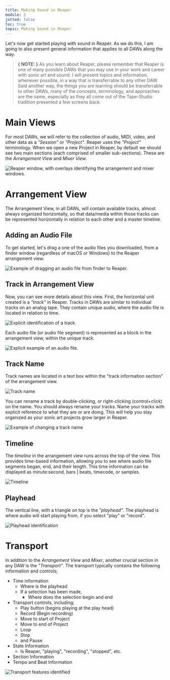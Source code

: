```yaml
---
title: Making Sound in Reaper
module: 2
jotted: false
toc: true
topic: Making Sound in Reaper
---
```


Let's now get started playing with sound in Reaper. As we do this, I am going to also present general information that applies to all DAWs along the way.

> **{ NOTE: }** As you learn about Reaper, please remember that Reaper is one of many possible DAWs that you may use in your work and career with sonic art and sound. I will present topics and information, whenever possible, in a way that is transferrable to any other DAW. Said another way, the things you are learning should be transferrable to other DAWs, many of the concepts, terminology, and approaches are the same, especially as they all come out of the Tape-Studio tradition presented a few screens back.

# Main Views

For most DAWs, we will refer to the collection of audio, MIDI, video, and other data as a _"Session"_ or _"Project"_. Reaper uses the _"Project"_ terminology. When we open a new Project in Reaper, by default we should see two main sections (each comprised of smaller sub-sections). These are the _Arrangement View_ and _Mixer View_.

![Reaper window, with overlays identifying the arrangement and mixer windows.](../imgs/reaper-arr-mixer.png "Reaper window, with overlays identifying the arrangement and mixer windows.")

# Arrangement View

The Arrangement View, in all DAWs, will contain available tracks, almost always organized horizontally, so that data/media within those tracks can be represented horizontally in relation to each other and a master timeline.

## Adding an Audio File

To get started, let's drag a one of the audio files you downloaded, from a finder window (regardless of macOS or Windows) to the Reaper arrangement view.

![Example of dragging an audio file from finder to Reaper.](../imgs/reaper-file-add.png "Example of dragging an audio file from finder to Reaper.")

## Track in Arrangement View

Now, you can see more details about this view. First, the horizontal unit created is a _"track"_ in Reaper. Tracks in DAWs are similar to individual tracks on an analog tape. They contain unique audio, where the audio file is located in relation to time.

![Explicit identification of a track.](../imgs/unique-track.png "Explicit identification of a track.")

Each audio file (or audio file segment) is represented as a block in the arrangement view, within the unique track.

![Explicit example of an audio file.](../imgs/ind-audio-file.png "Explicit example of an audio file.")

## Track Name

Track names are located in a text box within the "track information section" of the arrangement view.

![Track name](../imgs/track-name.png "Track name")

You can rename a track by double-clicking, or right-clicking (control+click) on the name. You should always rename your tracks. Name your tracks with explicit reference to what they are or are doing. This will help you stay organized as your sonic art projects grow larger in Reaper.

![Example of changing a track name](../imgs/rename-track.png "Example of changing a track name")

## Timeline

The _timeline_ in the arrangement view runs across the top of the view. This provides time-based information, allowing you to see where audio file segments began, end, and their length. This time information can be displayed as minute:second, bars | beats, timecode, or samples.

![Timeline](../imgs/timeline.png "Timeline")

## Playhead

The vertical line, with a triangle on top is the _"playhead"_. The playhead is where audio will start playing from, if you select "play" or "record".

![Playhead identification](../imgs/playhead.png "Playhead identification")

# Transport

In addition to the _Arrangement View_ and _Mixer_, another crucial section in any DAW is the _"Transport"_. The transport typically contains the following information and controls;

- Time information
    - Where is the playhead
    - If a selection has been made,
	    - Where does the selection begin and end
- Transport controls, including;
	- Play button (begins playing at the play head)
	- Record (Begin recording)
	- Move to start of Project
	- Move to end of Project
	- Loop
	- Stop
	- and Pause
- State Information
	- Is Reaper, "playing", "recording", "stopped", etc.
- Section Information
- Tempo and Beat Information

![Transport features identified](../imgs/transport.png "Transport features identified")
